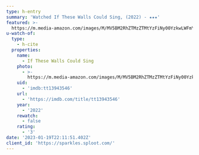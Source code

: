 ```yaml
---
type: h-entry
summary: 'Watched If These Walls Could Sing, (2022) - ★★★'
featured: >-
  https://m.media-amazon.com/images/M/MV5BM2RhZTMzZTMtYzFiNy00YzkwLWFmYTQtOWQwMTMyNDFjMDliXkEyXkFqcGdeQXVyMTU5OTc2NTk@._V1_SX300.jpg
u-watch-of:
  type:
    - h-cite
  properties:
    name:
      - If These Walls Could Sing
    photo:
      - >-
        https://m.media-amazon.com/images/M/MV5BM2RhZTMzZTMtYzFiNy00YzkwLWFmYTQtOWQwMTMyNDFjMDliXkEyXkFqcGdeQXVyMTU5OTc2NTk@._V1_SX300.jpg
    uid:
      - 'imdb:tt13943546'
    url:
      - 'https://imdb.com/title/tt13943546'
    year:
      - '2022'
    rewatch:
      - false
    rating:
      - '3'
date: '2023-01-19T22:11:51.402Z'
client_id: 'https://sparkles.sploot.com/'
---
```



